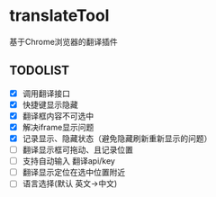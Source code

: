 # translateTool
基于Chrome浏览器的翻译插件

## TODOLIST

- [x] 调用翻译接口
- [x] 快捷键显示隐藏
- [x] 翻译框内容不可选中
- [x] 解决iframe显示问题
- [x] 记录显示、隐藏状态（避免隐藏刷新重新显示的问题）
- [ ] 翻译显示框可拖动、且记录位置
- [ ] 支持自动输入 翻译api/key
- [ ] 翻译显示定位在选中位置附近
- [ ] 语言选择(默认 英文->中文)
